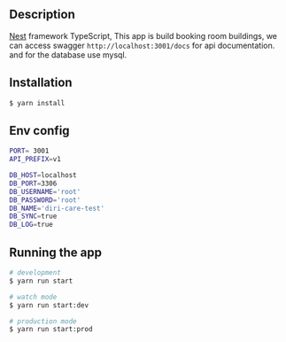 ## Description

[Nest](https://github.com/nestjs/nest) framework TypeScript,
This app is build booking room buildings, we can access swagger `http://localhost:3001/docs` for api documentation. and for the database use mysql.

## Installation

```bash
$ yarn install
```

## Env config
```bash
PORT= 3001
API_PREFIX=v1

DB_HOST=localhost
DB_PORT=3306
DB_USERNAME='root'
DB_PASSWORD='root'
DB_NAME='diri-care-test'
DB_SYNC=true
DB_LOG=true
```

## Running the app

```bash
# development
$ yarn run start

# watch mode
$ yarn run start:dev

# production mode
$ yarn run start:prod
```


